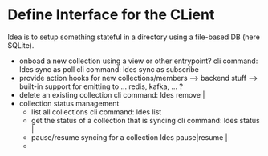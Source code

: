 Define Interface for the CLient
===
Idea is to setup something stateful in a directory using a file-based DB (here SQLite).
 - onboad a new collection using a view or other entrypoint?
   cli command: ldes sync <url> as <alias> poll <seconds>
   cli command: ldes sync <url> as <alias> subscribe
 - provide action hooks for new collections/members
   --> backend stuff
   --> built-in support for emitting to ... redis, kafka, ... ?
 - delete an existing collection
   cli command: ldes remove <collection-id> | <alias>
 - collection status management
   - list all collections
     cli command: ldes list
   - get the status of a collection that is syncing
     cli command: ldes status <collection-id> | <alias>
   - pause/resume syncing for a collection
     ldes pause|resume <collection-id> | <alias>
   - 
